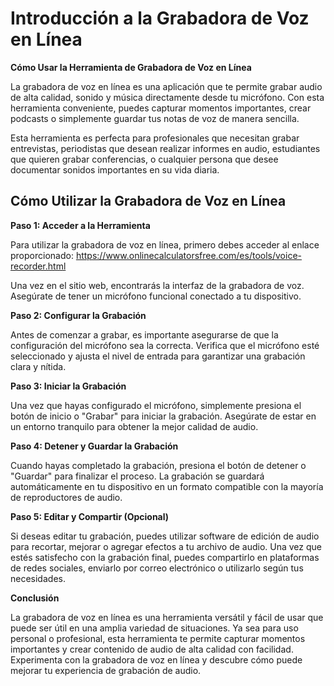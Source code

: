 Introducción a la Grabadora de Voz en Línea
===========================================

**Cómo Usar la Herramienta de Grabadora de Voz en Línea**

La grabadora de voz en línea es una aplicación que te permite grabar audio de alta calidad, sonido y música directamente desde tu micrófono. Con esta herramienta conveniente, puedes capturar momentos importantes, crear podcasts o simplemente guardar tus notas de voz de manera sencilla.

Esta herramienta es perfecta para profesionales que necesitan grabar entrevistas, periodistas que desean realizar informes en audio, estudiantes que quieren grabar conferencias, o cualquier persona que desee documentar sonidos importantes en su vida diaria.

Cómo Utilizar la Grabadora de Voz en Línea
------------------------------------------

**Paso 1: Acceder a la Herramienta**

Para utilizar la grabadora de voz en línea, primero debes acceder al enlace proporcionado: <https://www.onlinecalculatorsfree.com/es/tools/voice-recorder.html>

Una vez en el sitio web, encontrarás la interfaz de la grabadora de voz. Asegúrate de tener un micrófono funcional conectado a tu dispositivo.

**Paso 2: Configurar la Grabación**

Antes de comenzar a grabar, es importante asegurarse de que la configuración del micrófono sea la correcta. Verifica que el micrófono esté seleccionado y ajusta el nivel de entrada para garantizar una grabación clara y nítida.

**Paso 3: Iniciar la Grabación**

Una vez que hayas configurado el micrófono, simplemente presiona el botón de inicio o "Grabar" para iniciar la grabación. Asegúrate de estar en un entorno tranquilo para obtener la mejor calidad de audio.

**Paso 4: Detener y Guardar la Grabación**

Cuando hayas completado la grabación, presiona el botón de detener o "Guardar" para finalizar el proceso. La grabación se guardará automáticamente en tu dispositivo en un formato compatible con la mayoría de reproductores de audio.

**Paso 5: Editar y Compartir (Opcional)**

Si deseas editar tu grabación, puedes utilizar software de edición de audio para recortar, mejorar o agregar efectos a tu archivo de audio. Una vez que estés satisfecho con la grabación final, puedes compartirlo en plataformas de redes sociales, enviarlo por correo electrónico o utilizarlo según tus necesidades.

**Conclusión**

La grabadora de voz en línea es una herramienta versátil y fácil de usar que puede ser útil en una amplia variedad de situaciones. Ya sea para uso personal o profesional, esta herramienta te permite capturar momentos importantes y crear contenido de audio de alta calidad con facilidad. Experimenta con la grabadora de voz en línea y descubre cómo puede mejorar tu experiencia de grabación de audio.